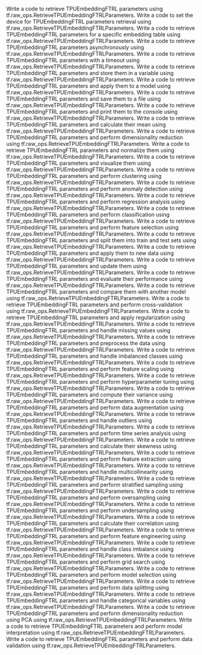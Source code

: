 Write a code to retrieve TPUEmbeddingFTRL parameters using tf.raw_ops.RetrieveTPUEmbeddingFTRLParameters.
Write a code to set the device for TPUEmbeddingFTRL parameters retrieval using tf.raw_ops.RetrieveTPUEmbeddingFTRLParameters.
Write a code to retrieve TPUEmbeddingFTRL parameters for a specific embedding table using tf.raw_ops.RetrieveTPUEmbeddingFTRLParameters.
Write a code to retrieve TPUEmbeddingFTRL parameters asynchronously using tf.raw_ops.RetrieveTPUEmbeddingFTRLParameters.
Write a code to retrieve TPUEmbeddingFTRL parameters with a timeout using tf.raw_ops.RetrieveTPUEmbeddingFTRLParameters.
Write a code to retrieve TPUEmbeddingFTRL parameters and store them in a variable using tf.raw_ops.RetrieveTPUEmbeddingFTRLParameters.
Write a code to retrieve TPUEmbeddingFTRL parameters and apply them to a model using tf.raw_ops.RetrieveTPUEmbeddingFTRLParameters.
Write a code to retrieve TPUEmbeddingFTRL parameters and save them to a file using tf.raw_ops.RetrieveTPUEmbeddingFTRLParameters.
Write a code to retrieve TPUEmbeddingFTRL parameters and print them to the console using tf.raw_ops.RetrieveTPUEmbeddingFTRLParameters.
Write a code to retrieve TPUEmbeddingFTRL parameters and calculate their mean using tf.raw_ops.RetrieveTPUEmbeddingFTRLParameters.
Write a code to retrieve TPUEmbeddingFTRL parameters and perform dimensionality reduction using tf.raw_ops.RetrieveTPUEmbeddingFTRLParameters.
Write a code to retrieve TPUEmbeddingFTRL parameters and normalize them using tf.raw_ops.RetrieveTPUEmbeddingFTRLParameters.
Write a code to retrieve TPUEmbeddingFTRL parameters and visualize them using tf.raw_ops.RetrieveTPUEmbeddingFTRLParameters.
Write a code to retrieve TPUEmbeddingFTRL parameters and perform clustering using tf.raw_ops.RetrieveTPUEmbeddingFTRLParameters.
Write a code to retrieve TPUEmbeddingFTRL parameters and perform anomaly detection using tf.raw_ops.RetrieveTPUEmbeddingFTRLParameters.
Write a code to retrieve TPUEmbeddingFTRL parameters and perform regression analysis using tf.raw_ops.RetrieveTPUEmbeddingFTRLParameters.
Write a code to retrieve TPUEmbeddingFTRL parameters and perform classification using tf.raw_ops.RetrieveTPUEmbeddingFTRLParameters.
Write a code to retrieve TPUEmbeddingFTRL parameters and perform feature selection using tf.raw_ops.RetrieveTPUEmbeddingFTRLParameters.
Write a code to retrieve TPUEmbeddingFTRL parameters and split them into train and test sets using tf.raw_ops.RetrieveTPUEmbeddingFTRLParameters.
Write a code to retrieve TPUEmbeddingFTRL parameters and apply them to new data using tf.raw_ops.RetrieveTPUEmbeddingFTRLParameters.
Write a code to retrieve TPUEmbeddingFTRL parameters and update them using tf.raw_ops.RetrieveTPUEmbeddingFTRLParameters.
Write a code to retrieve TPUEmbeddingFTRL parameters and evaluate their performance using tf.raw_ops.RetrieveTPUEmbeddingFTRLParameters.
Write a code to retrieve TPUEmbeddingFTRL parameters and compare them with another model using tf.raw_ops.RetrieveTPUEmbeddingFTRLParameters.
Write a code to retrieve TPUEmbeddingFTRL parameters and perform cross-validation using tf.raw_ops.RetrieveTPUEmbeddingFTRLParameters.
Write a code to retrieve TPUEmbeddingFTRL parameters and apply regularization using tf.raw_ops.RetrieveTPUEmbeddingFTRLParameters.
Write a code to retrieve TPUEmbeddingFTRL parameters and handle missing values using tf.raw_ops.RetrieveTPUEmbeddingFTRLParameters.
Write a code to retrieve TPUEmbeddingFTRL parameters and preprocess the data using tf.raw_ops.RetrieveTPUEmbeddingFTRLParameters.
Write a code to retrieve TPUEmbeddingFTRL parameters and handle imbalanced classes using tf.raw_ops.RetrieveTPUEmbeddingFTRLParameters.
Write a code to retrieve TPUEmbeddingFTRL parameters and perform feature scaling using tf.raw_ops.RetrieveTPUEmbeddingFTRLParameters.
Write a code to retrieve TPUEmbeddingFTRL parameters and perform hyperparameter tuning using tf.raw_ops.RetrieveTPUEmbeddingFTRLParameters.
Write a code to retrieve TPUEmbeddingFTRL parameters and compute their variance using tf.raw_ops.RetrieveTPUEmbeddingFTRLParameters.
Write a code to retrieve TPUEmbeddingFTRL parameters and perform data augmentation using tf.raw_ops.RetrieveTPUEmbeddingFTRLParameters.
Write a code to retrieve TPUEmbeddingFTRL parameters and handle outliers using tf.raw_ops.RetrieveTPUEmbeddingFTRLParameters.
Write a code to retrieve TPUEmbeddingFTRL parameters and perform time series analysis using tf.raw_ops.RetrieveTPUEmbeddingFTRLParameters.
Write a code to retrieve TPUEmbeddingFTRL parameters and calculate their skewness using tf.raw_ops.RetrieveTPUEmbeddingFTRLParameters.
Write a code to retrieve TPUEmbeddingFTRL parameters and perform feature extraction using tf.raw_ops.RetrieveTPUEmbeddingFTRLParameters.
Write a code to retrieve TPUEmbeddingFTRL parameters and handle multicollinearity using tf.raw_ops.RetrieveTPUEmbeddingFTRLParameters.
Write a code to retrieve TPUEmbeddingFTRL parameters and perform stratified sampling using tf.raw_ops.RetrieveTPUEmbeddingFTRLParameters.
Write a code to retrieve TPUEmbeddingFTRL parameters and perform oversampling using tf.raw_ops.RetrieveTPUEmbeddingFTRLParameters.
Write a code to retrieve TPUEmbeddingFTRL parameters and perform undersampling using tf.raw_ops.RetrieveTPUEmbeddingFTRLParameters.
Write a code to retrieve TPUEmbeddingFTRL parameters and calculate their correlation using tf.raw_ops.RetrieveTPUEmbeddingFTRLParameters.
Write a code to retrieve TPUEmbeddingFTRL parameters and perform feature engineering using tf.raw_ops.RetrieveTPUEmbeddingFTRLParameters.
Write a code to retrieve TPUEmbeddingFTRL parameters and handle class imbalance using tf.raw_ops.RetrieveTPUEmbeddingFTRLParameters.
Write a code to retrieve TPUEmbeddingFTRL parameters and perform grid search using tf.raw_ops.RetrieveTPUEmbeddingFTRLParameters.
Write a code to retrieve TPUEmbeddingFTRL parameters and perform model selection using tf.raw_ops.RetrieveTPUEmbeddingFTRLParameters.
Write a code to retrieve TPUEmbeddingFTRL parameters and perform data splitting using tf.raw_ops.RetrieveTPUEmbeddingFTRLParameters.
Write a code to retrieve TPUEmbeddingFTRL parameters and handle categorical variables using tf.raw_ops.RetrieveTPUEmbeddingFTRLParameters.
Write a code to retrieve TPUEmbeddingFTRL parameters and perform dimensionality reduction using PCA using tf.raw_ops.RetrieveTPUEmbeddingFTRLParameters.
Write a code to retrieve TPUEmbeddingFTRL parameters and perform model interpretation using tf.raw_ops.RetrieveTPUEmbeddingFTRLParameters.
Write a code to retrieve TPUEmbeddingFTRL parameters and perform data validation using tf.raw_ops.RetrieveTPUEmbeddingFTRLParameters.